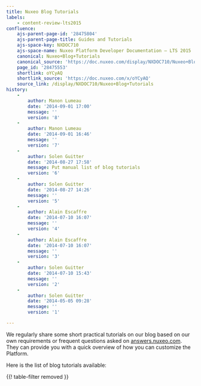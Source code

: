 ```yaml
---
title: Nuxeo Blog Tutorials
labels:
    - content-review-lts2015
confluence:
    ajs-parent-page-id: '28475804'
    ajs-parent-page-title: Guides and Tutorials
    ajs-space-key: NXDOC710
    ajs-space-name: Nuxeo Platform Developer Documentation — LTS 2015
    canonical: Nuxeo+Blog+Tutorials
    canonical_source: 'https://doc.nuxeo.com/display/NXDOC710/Nuxeo+Blog+Tutorials'
    page_id: '28475553'
    shortlink: oYCyAQ
    shortlink_source: 'https://doc.nuxeo.com/x/oYCyAQ'
    source_link: /display/NXDOC710/Nuxeo+Blog+Tutorials
history:
    - 
        author: Manon Lumeau
        date: '2014-09-01 17:00'
        message: ''
        version: '8'
    - 
        author: Manon Lumeau
        date: '2014-09-01 16:46'
        message: ''
        version: '7'
    - 
        author: Solen Guitter
        date: '2014-08-27 17:58'
        message: Put manual list of blog tutorials
        version: '6'
    - 
        author: Solen Guitter
        date: '2014-08-27 14:26'
        message: ''
        version: '5'
    - 
        author: Alain Escaffre
        date: '2014-07-10 16:07'
        message: ''
        version: '4'
    - 
        author: Alain Escaffre
        date: '2014-07-10 16:07'
        message: ''
        version: '3'
    - 
        author: Solen Guitter
        date: '2014-07-10 15:43'
        message: ''
        version: '2'
    - 
        author: Solen Guitter
        date: '2014-05-05 09:28'
        message: ''
        version: '1'

---
```

We regularly share some short practical tutorials on our blog based on our own requirements or frequent questions asked on [answers.nuxeo.com](http://answers.nuxeo.com). They can provide you with a quick overview of how you can customize the Platform.

Here is the list of blog tutorials available:

{{! table-filter removed }}